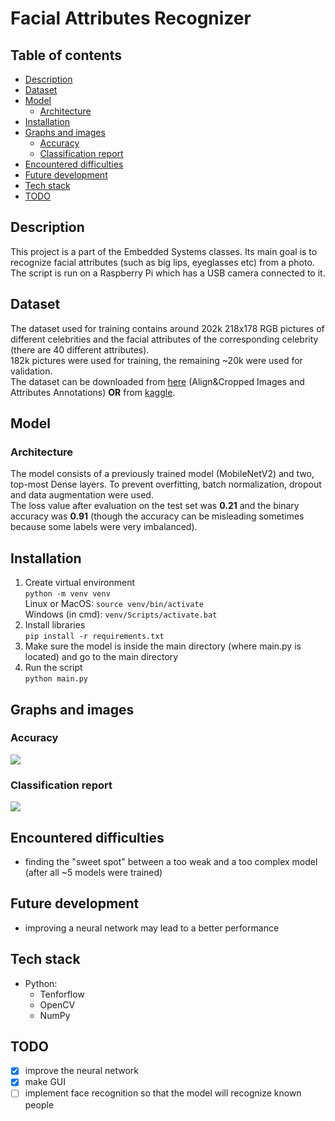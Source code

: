 # Facial Attributes Recognizer
## Table of contents
* [Description](#description)
* [Dataset](#dataset)
* [Model](#model)
    * [Architecture](#architecture)
* [Installation](#installation)
* [Graphs and images](#graphs-and-images)
    * [Accuracy](#accuracy)
    * [Classification report](#classification-report)
* [Encountered difficulties](#encountered-difficulties)
* [Future development](#future-development)
* [Tech stack](#tech-stack)
* [TODO](#todo)

## Description
This project is a part of the Embedded Systems classes. Its main goal is to recognize facial attributes (such as big lips, eyeglasses etc) from a photo. The script is run on a Raspberry Pi which has a USB camera connected to it.

## Dataset
The dataset used for training contains around 202k 218x178 RGB pictures of different celebrities and the facial attributes of the corresponding celebrity (there are 40 different attributes).  
182k pictures were used for training, the remaining ~20k were used for validation.  
The dataset can be downloaded from [here](https://mmlab.ie.cuhk.edu.hk/projects/CelebA.html) (Align&Cropped Images and Attributes Annotations) **OR** from [kaggle](https://www.kaggle.com/jessicali9530/celeba-dataset).


## Model
### Architecture  
The model consists of a previously trained model (MobileNetV2) and two, top-most Dense layers. To prevent overfitting, batch normalization, dropout and data augmentation were used.  
The loss value after evaluation on the test set was **0.21** and the binary accuracy was **0.91** (though the accuracy can be misleading sometimes because some labels were very imbalanced).  

## Installation
1. Create virtual environment  
```python -m venv venv```  
Linux or MacOS: ```source venv/bin/activate```  
Windows (in cmd): ```venv/Scripts/activate.bat```  
2. Install libraries  
```pip install -r requirements.txt```  
3. Make sure the model is inside the main directory (where main.py is located) and go to the main directory
4. Run the script  
```python main.py```

## Graphs and images

### Accuracy
![](/additional/Accuracy_plot.png)

### Classification report
![](/additional/classification_report.png)

## Encountered difficulties
- finding the "sweet spot" between a too weak and a too complex model (after all ~5 models were trained)  

## Future development
- improving a neural network may lead to a better performance  

## Tech stack
- Python:
    - Tenforflow
    - OpenCV
    - NumPy

## TODO
- [x] improve the neural network
- [x] make GUI
- [ ] implement face recognition so that the model will recognize known people